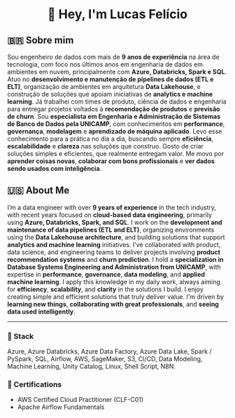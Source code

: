 <h1 align='center'>👋 Hey, I'm Lucas Felício</h1>

## 🇧🇷 Sobre mim

Sou engenheiro de dados com mais de **9 anos de experiência** na área de tecnologia, com foco nos últimos anos em engenharia de dados em ambientes em nuvem, principalmente com **Azure, Databricks, Spark e SQL**. Atuo no **desenvolvimento e manutenção de pipelines de dados (ETL e ELT)**, organização de ambientes em arquitetura **Data Lakehouse**, e construção de soluções que apoiam iniciativas de **analytics e machine learning**. Já trabalhei com times de produto, ciência de dados e engenharia para entregar projetos voltados à **recomendação de produtos** e **previsão de churn**. Sou **especialista em Engenharia e Administração de Sistemas de Banco de Dados pela UNICAMP**, com conhecimentos em **performance**, **governança**, **modelagem** e **aprendizado de máquina aplicado**. Levo esse conhecimento para a prática no dia a dia, buscando sempre **eficiência**, **escalabilidade** e **clareza** nas soluções que construo. Gosto de criar soluções simples e eficientes, que realmente entregam valor. Me movo por **aprender coisas novas**, **colaborar com bons profissionais** e **ver dados sendo usados com inteligência**.

## 🇺🇸 About Me

I’m a data engineer with over **9 years of experience** in the tech industry, with recent years focused on **cloud-based data engineering**, primarily using **Azure, Databricks, Spark, and SQL**. I work on the **development and maintenance of data pipelines (ETL and ELT)**, organizing environments using the **Data Lakehouse architecture**, and building solutions that support **analytics and machine learning** initiatives. I’ve collaborated with product, data science, and engineering teams to deliver projects involving **product recommendation systems** and **churn prediction**. I hold a **specialization in Database Systems Engineering and Administration from UNICAMP**, with expertise in **performance**, **governance**, **data modeling**, and **applied machine learning**. I apply this knowledge in my daily work, always aiming for **efficiency**, **scalability**, and **clarity** in the solutions I build. I enjoy creating simple and efficient solutions that truly deliver value. I'm driven by **learning new things**, **collaborating with great professionals**, and **seeing data used intelligently**.

---
### 🧰 Stack
Azure, Azure Databricks, Azure Data Factory, Azure Data Lake, Spark / PySpark, SQL, Airflow, AWS, SageMaker, S3, CI/CD, Data Modeling, Machine Learning, Unity Catalog, Linux, Shell Script, N8N.

### 📜 Certifications
- AWS Certified Cloud Practitioner (CLF-C01)  
- Apache Airflow Fundamentals
